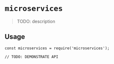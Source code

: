 # `microservices`

> TODO: description

## Usage

```
const microservices = require('microservices');

// TODO: DEMONSTRATE API
```
